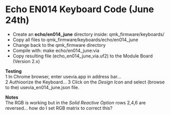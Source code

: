 # Echo EN014 Keyboard Code (June 24th)

+ Create an **echo/en014_june** directory inside: qmk_firmware/keyboards/  
+ Copy all files to qmk_firmware/keyboards/echo/en014_june
+ Change back to the qmk_firmware directory
+ Compile with: make echo/en014_june:via    
+ Copy resulting file (echo_en014_june_via.uf2) to the Module Board (Version 2.x)  

**Testing**  
1 In Chrome browser, enter usevia.app in address bar...  
2 Authioorize the Keyboard... 
3 Click on the *Design Icon* and select (browse to the) usevia_en014_june.json file.  

**Notes**  
The RGB is working but in the *Solid Reactive Option* rows 2,4,6 are reversed... how do I set RGB matrix to correct this?  
